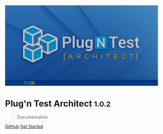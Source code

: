 ![logo](./Images/PNT_splashScreen.jpg ':size=600')

# Plug'n Test Architect <small>1.0.2</small>

> Documentation

[GitHub](https://github.com/HaroldPX/PntArchitect)
[Get Started](getting-started.md)
